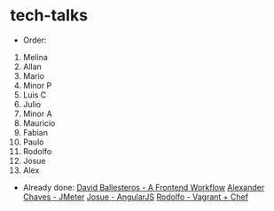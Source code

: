 # tech-talks

* Order:

1) Melina
2) Allan
3) Mario
4) Minor P
5) Luis C 
6) Julio
7) Minor A
8) Mauricio
9) Fabian
10) Paulo
11) Rodolfo
12) Josue
13) Alex


* Already done:
[David Ballesteros - A Frontend Workflow](../master/Yeoman%2BGrunt%2BBower/README.md)
[Alexander Chaves - JMeter](../master/JMeter/README.md)
[Josue - AngularJS](../master/AngularJS/App)
[Rodolfo - Vagrant + Chef](../master/Vagrant+Chef)